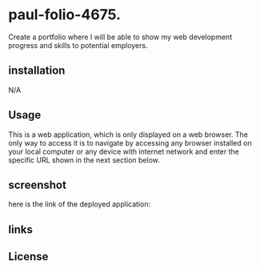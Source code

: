 # paul-folio-4675.
Create a portfolio where I will be able to show my web development progress and skills to potential employers.

## installation

N/A

## Usage

This is a web application, which is only displayed on a web browser. The only way to access it is to navigate
by accessing any browser installed on your local computer or any device with internet network and enter the specific URL
shown in the next section below.

## screenshot

here is the link of the deployed application:


## links

## License
